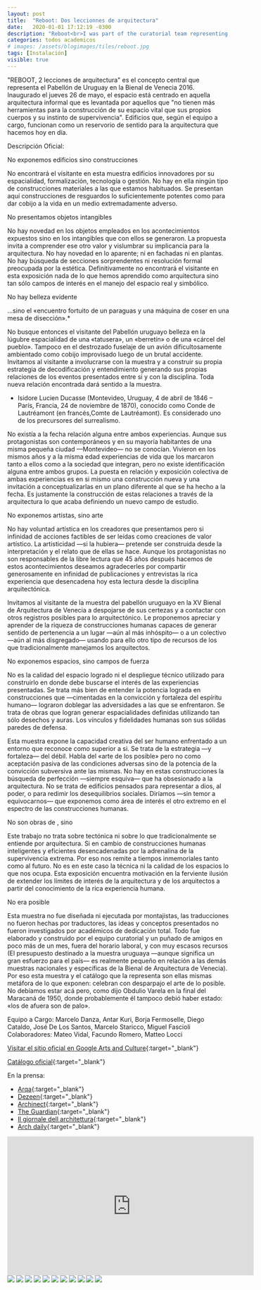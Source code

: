 ```yaml
---
layout: post
title:  "Reboot: Dos leccionnes de arquitectura"
date:   2020-01-01 17:12:19 -0300
description: "Reboot<br>I was part of the curatorial team representing <a href='https://artsandculture.google.com/partner/uruguay-biennale-architettura-2016' target='blank'>Uruguay at the 15th Venice Architecture Biennale.</a>"
categories: todos academicos
# images: /assets/blogimages/tiles/reboot.jpg
tags: [Instalación]
visible: true
---
```

"REBOOT, 2 lecciones de arquitectura" es el concepto central que representa el Pabellón de Uruguay en la Bienal de Venecia 2016. Inaugurado el jueves 26 de mayo, el espacio está centrado en aquella arquitectura informal que es levantada por aquellos que "no tienen más herramientas para la construcción de su espacio vital que sus propios cuerpos y su instinto de supervivencia". Edificios que, según el equipo a cargo, funcionan como un reservorio de sentido para la arquitectura que hacemos hoy en día.

Descripción Oficial: 

No exponemos edificios sino construcciones

No encontrará el visitante en esta muestra edificios innovadores por su espacialidad, formalización, tecnología o gestión. No hay en ella ningún tipo de construcciones materiales a las que estamos habituados. Se presentan aquí construcciones de resguardos lo suficientemente potentes como para dar cobijo a la vida en un medio extremadamente adverso.

No presentamos objetos intangibles

No hay novedad en los objetos empleados en los acontecimientos expuestos sino en los intangibles que con ellos se generaron. La propuesta invita a comprender ese otro valor y vislumbrar su implicancia para la arquitectura. No hay novedad en lo aparente; ni en fachadas ni en plantas. No hay búsqueda de secciones sorprendentes ni resolución formal preocupada por la estética. Definitivamente no encontrará el visitante en esta exposición nada de lo que hemos aprendido como arquitectura sino tan sólo campos de interés en el manejo del espacio real y simbólico.

No hay belleza evidente

...sino el «encuentro fortuito de un paraguas y una máquina de coser en una mesa de disección».*

No busque entonces el visitante del Pabellón uruguayo belleza en la lúgubre espacialidad de una «tatusera», un «berretín» o de una «cárcel del pueblo». Tampoco en el destrozado fuselaje de un avión dificultosamente ambientado como cobijo improvisado luego de un brutal accidente. Invitamos al visitante a involucrarse con la muestra y a construir su propia estrategia de decodificación y entendimiento generando sus propias relaciones de los eventos presentados entre si y con la disciplina. Toda nueva relación encontrada dará sentido a la muestra. 

* Isidore Lucien Ducasse (Montevideo, Uruguay, 4 de abril de 1846 – París, Francia, 24 de noviembre de 1870), conocido como Conde de Lautréamont (en francés,Comte de Lautréamont). Es considerado uno de los precursores del surrealismo.

No existía a la fecha relación alguna entre ambos experiencias. Aunque sus protagonistas son contemporáneos y en su mayoría habitantes de una misma pequeña ciudad —Montevideo— no se conocían. Vivieron en los mismos años y a la misma edad experiencias de vida que los marcaron tanto a ellos como a la sociedad que integran, pero no existe identificación alguna entre ambos grupos. La puesta en relación y exposición colectiva de ambas experiencias es en si mismo una construcción nueva y una invitación a conceptualizarlas en un plano diferente al que se ha hecho a la fecha. Es justamente la construcción de estas relaciones a través de la arquitectura lo que acaba definiendo un nuevo campo de estudio.

No exponemos artistas, sino arte

No hay voluntad artística en los creadores que presentamos pero si infinidad de acciones factibles de ser leídas como creaciones de valor artístico. La artisticidad —si la hubiera— pretende ser construida desde la interpretación y el relato que de ellas se hace. Aunque los protagonistas no son responsables de la libre lectura que 45 años después hacemos de estos acontecimientos deseamos agradecerles por compartir generosamente en infinidad de publicaciones y entrevistas la rica experiencia que desencadena hoy esta lectura desde la disciplina arquitectónica.

Invitamos al visitante de la muestra del pabellón uruguayo en la XV Bienal de Arquitectura de Venecia a despojarse de sus certezas y a contactar con otros registros posibles para lo arquitectónico. Le proponemos apreciar y aprender de la riqueza de construcciones humanas capaces de generar sentido de pertenencia a un lugar —aún al más inhóspito— o a un colectivo —aún al más disgregado— usando para ello otro tipo de recursos de los que tradicionalmente manejamos los arquitectos.

No exponemos espacios, sino campos de fuerza

No es la calidad del espacio logrado ni el despliegue técnico utilizado para construirlo en donde debe buscarse el interés de las experiencias presentadas. Se trata más bien de entender la potencia lograda en construcciones que —cimentadas en la convicción y fortaleza del espíritu humano— lograron doblegar las adversidades a las que se enfrentaron. Se trata de obras que logran generar espacialidades definidas utilizando tan sólo desechos y auras. Los vínculos y fidelidades humanas son sus sólidas paredes de defensa.

Esta muestra expone la capacidad creativa del ser humano enfrentado a un entorno que reconoce como superior a si. Se trata de la estrategia —y fortaleza— del débil. Habla del «arte de los posible» pero no como aceptación pasiva de las condiciones adversas sino de la potencia de la convicción subversiva ante las mismas. No hay en estas construcciones la búsqueda de perfección —siempre esquiva— que ha obsesionado a la arquitectura. No se trata de edificios pensados para representar a dios, al poder, o para redimir los desequilibrios sociales. Diríamos —sin temor a equivocarnos— que exponemos como área de interés el otro extremo en el espectro de las construcciones humanas.

No son obras de <concreto>, sino <concreciones> 

Este trabajo no trata sobre tectónica ni sobre lo que tradicionalmente se entiende por arquitectura. Si en cambio de construcciones humanas inteligentes y eficientes desencadenadas por la adrenalina de la supervivencia extrema. Por eso nos remite a tiempos inmemoriales tanto como al futuro. No es en este caso la técnica ni la calidad de los espacios lo que nos ocupa. Esta exposición encuentra motivación en la ferviente ilusión de extender los límites de interés de la arquitectura y de los arquitectos a partir del conocimiento de la rica experiencia humana.

No era posible

Esta muestra no fue diseñada ni ejecutada por montajistas, las traducciones no fueron hechas por traductores, las ideas y conceptos presentados no fueron investigados por académicos de dedicación total. Todo fue elaborado y construido por el equipo curatorial y un puñado de amigos en poco más de un mes, fuera del horario laboral, y con muy escasos recursos (El presupuesto destinado a la muestra uruguaya —aunque significa un gran esfuerzo para el país— es realmente pequeño en relación a las demás muestras nacionales y específicas de la Bienal de Arquitectura de Venecia). Por eso esta muestra y el catálogo que la representa son ellas mismas metáfora de lo que exponen: celebran con desparpajo el arte de lo posible. No debíamos estar acá pero, como dijo Obdulio Varela en la final del Maracaná de 1950, donde probablemente él tampoco debió haber estado: «los de afuera son de palo».

Equipo a Cargo: Marcelo Danza, Antar Kuri, Borja Fermoselle, Diego Cataldo, José De Los Santos, Marcelo Staricco, Miguel Fascioli
Colaboradores: Mateo Vidal, Facundo Romero, Matteo Locci

[Visitar el sitio oficial en Google Arts and Culture](https://artsandculture.google.com/partner/uruguay-biennale-architettura-2016){:target="_blank"}

[Catálogo oficial](https://issuu.com/miguelfascioli/docs/catalogo_issuu_reboot){:target="_blank"}


En la prensa: 

- [Arqa](https://arqa.com/arquitectura/proyectos/485892.html){:target="_blank"}
- [Dezeen](https://www.dezeen.com/2016/06/01/opinion-mimi-zeiger-venice-architecture-biennale-2016-honest-fronting/
){:target="_blank"}
- [Archinect](https://archinect.com/news/article/149947957/dispatch-from-the-venice-biennale-uruguay-s-underground-germany-s-construction-site-britain-s-housekeeping-and-more-from-the-national-pavilions
){:target="_blank"}
- [The Guardian](https://www.theguardian.com/artanddesign/2016/may/30/venice-architecture-biennale-2016-national-pavilions-review?CMP=share_btn_link
){:target="_blank"}
- [Il giornale dell architettura](https://ilgiornaledellarchitettura.com/2016/05/27/uruguay-reboot-architecture-lessons-from-the-guerrilla-tupamara-and-the-andes-plane-crash/
){:target="_blank"}
- [Arch daily](https://www.archdaily.cl/cl/788708/reboot-2-lecciones-de-arquitectura-pabellon-de-uruguay-en-la-bienal-de-venecia-2016#_=_
){:target="_blank"}
<!-- <img class="post-image-full" src="/assets/blogimages/leac-1.jpg"> -->
<iframe width="560" height="315" src="https://www.youtube.com/embed/Vab43N3Zq1w" title="YouTube video player" frameborder="0" allow="accelerometer; autoplay; clipboard-write; encrypted-media; gyroscope; picture-in-picture; web-share" allowfullscreen></iframe>
<img class="post-image-full" src="/assets/blogimages/reboot-9.jpg">
<img class="post-image-full" src="/assets/blogimages/reboot-11.jpg">
<img class="post-image-full" src="/assets/blogimages/reboot-10.jpg">
<img class="post-image-full" src="/assets/blogimages/reboot-1.jpg">
<img class="post-image-full" src="/assets/blogimages/reboot-2.jpg">
<img class="post-image-full" src="/assets/blogimages/reboot-3.jpg">
<img class="post-image-full" src="/assets/blogimages/reboot-4.jpg">
<img class="post-image-full" src="/assets/blogimages/reboot-5.jpg">
<img class="post-image-full" src="/assets/blogimages/reboot-6.jpg">
<img class="post-image-full" src="/assets/blogimages/reboot-7.jpg">
<img class="post-image-full" src="/assets/blogimages/reboot-8.jpg">